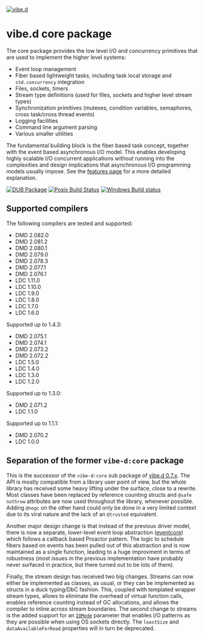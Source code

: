 [![vibe.d](https://vibed.org/images/logo-and-title.png)](https://vibed.org)

vibe.d core package
===================

The core package provides the low level I/O and concurrency primitives that are used to implement the higher level systems:

 - Event loop management
 - Fiber based lightweight tasks, including task local storage and `std.concurrency` integration
 - Files, sockets, timers
 - Stream type definitions (used for files, sockets and higher level stream types)
 - Synchronization primitives (mutexes, condition variables, semaphores, cross task/cross thread events)
 - Logging facilities
 - Command line argument parsing
 - Various smaller utilities

The fundamental building block is the fiber based task concept, together with the event based asynchronous I/O model. This enables developing highly scalable I/O concurrent applications without running into the complexities and design implications that asynchronous I/O programming models usually impose. See the [features page](https://vibed.org/features) for a more detailed explanation.

[![DUB Package](https://img.shields.io/dub/v/vibe-core.svg)](https://code.dlang.org/packages/vibe-core)
[![Posix Build Status](https://travis-ci.org/vibe-d/vibe-core.svg?branch=master)](https://travis-ci.org/vibe-d/vibe-core)
[![Windows Build status](https://ci.appveyor.com/api/projects/status/eexephyroa7ag3xr/branch/master?svg=true)](https://ci.appveyor.com/project/s-ludwig/vibe-core/branch/master)


Supported compilers
-------------------

The following compilers are tested and supported:

- DMD 2.082.0
- DMD 2.081.2
- DMD 2.080.1
- DMD 2.079.0
- DMD 2.078.3
- DMD 2.077.1
- DMD 2.076.1
- LDC 1.11.0
- LDC 1.10.0
- LDC 1.9.0
- LDC 1.8.0
- LDC 1.7.0
- LDC 1.6.0

Supported up to 1.4.3:

- DMD 2.075.1
- DMD 2.074.1
- DMD 2.073.2
- DMD 2.072.2
- LDC 1.5.0
- LDC 1.4.0
- LDC 1.3.0
- LDC 1.2.0

Supported up to 1.3.0:

- DMD 2.071.2
- LDC 1.1.0

Supported up to 1.1.1:

- DMD 2.070.2
- LDC 1.0.0


Separation of the former `vibe-d:core` package
----------------------------------------------

This is the successor of the `vibe-d:core` sub package of [vibe.d 0.7.x](https://github.com/rejectedsoftware/vibe.d.git). The API is mostly compatible from a library user point of view, but the whole library has received some heavy lifting under the surface, close to a rewrite. Most classes have been replaced by reference counting structs and `@safe nothrow` attributes are now used throughout the library, whenever possible. Adding `@nogc` on the other hand could only be done in a very limited context due to its viral nature and the lack of an `@trusted` equivalent.

Another major design change is that instead of the previous driver model, there is now a separate, lower-level event loop abstraction ([eventcore](https://github.com/vibe-d/eventcore.git)) which follows a callback based Proactor pattern. The logic to schedule fibers based on events has been pulled out of this abstraction and is now maintained as a single function, leading to a huge improvment in terms of robustness (most issues in the previous implementation have probably never surfaced in practice, but there turned out to be lots of them).

Finally, the stream design has received two big changes. Streams can now either be implemented as classes, as usual, or they can be implemented as structs in a duck typing/DbC fashion. This, coupled with templated wrapper stream types, allows to eliminate the overhead of virtual function calls, enables reference counting instead of GC allocations, and allows the compiler to inline across stream boundaries. The second change to streams is the added support for an [`IOMode`](https://github.com/vibe-d/eventcore/blob/c242fdae16470ae4dc4e7e6578d582c1d3ba57ec/source/eventcore/driver.d#L533) parameter that enables I/O patterns as they are possible when using OS sockets directly. The `leastSize` and `dataAvailableForRead` properties will in turn be deprecated.
